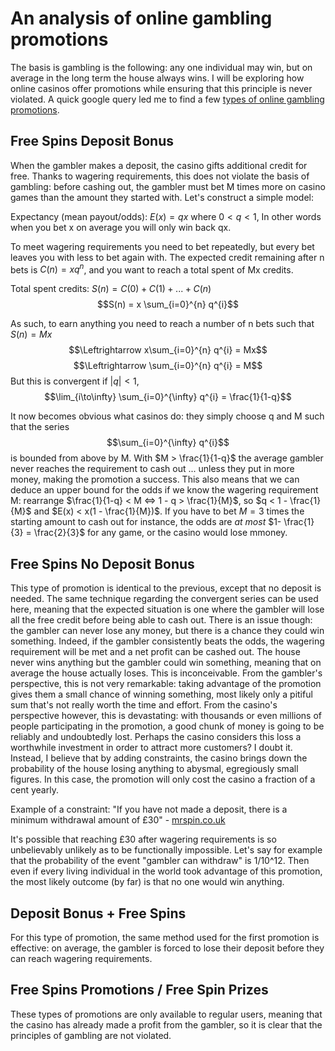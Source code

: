 # An analysis of online gambling promotions

The basis is gambling is the following: any one individual may win, but on average in the long term the house always wins. I will be exploring how online casinos offer promotions while ensuring that this principle is never violated. A quick google query led me to find a few [types of online gambling promotions](https://www.vegasslotsonline.com/free-spins/).

## Free Spins Deposit Bonus
When the gambler makes a deposit, the casino gifts additional credit for free. Thanks to wagering requirements, this does not violate the basis of gambling: before cashing out, the gambler must bet M times more on casino games than the amount they started with. Let's construct a simple model:

Expectancy (mean payout/odds): $E(x) = qx$ where $0 < q < 1$, In other words when you bet x on average you will only win back qx.

To meet wagering requirements you need to bet repeatedly, but every bet leaves you with less to bet again with. The expected credit remaining after n bets is
$C(n) = xq^n$, and you want to reach a total spent of Mx credits.

Total spent credits: $S(n) = C(0) + C(1) + ... + C(n)$<br>
$$S(n) = x \sum_{i=0}^{n} q^{i}$$

As such, to earn anything you need to reach a number of n bets such that
$S(n) = Mx$ <br>
$$\Leftrightarrow x\sum_{i=0}^{n} q^{i} = Mx$$
$$\Leftrightarrow \sum_{i=0}^{n} q^{i} = M$$
But this is convergent if $|q| < 1$, $$\lim_{i\to\infty} \sum_{i=0}^{\infty} q^{i} = \frac{1}{1-q}$$

It now becomes obvious what casinos do: they simply choose q and M such that the series $$\sum_{i=0}^{\infty} q^{i}$$ is bounded from above by M.
With $M > \frac{1}{1-q}$ the average gambler never reaches the requirement to cash out ... unless they put in more money, making the promotion a success. This also means that we can deduce an upper bound for the odds if we know the wagering requirement M: rearrange $\frac{1}{1-q} < M <=> 1 - q > \frac{1}{M}$,  so $q < 1 - \frac{1}{M}$ and $E(x) < x(1 - \frac{1}{M})$. If you have to bet $M=3$ times the starting amount to cash out for instance, the odds are _at most_ $1- \frac{1}{3} = \frac{2}{3}$ for any game, or the casino would lose mmoney.

## Free Spins No Deposit Bonus
This type of promotion is identical to the previous, except that no deposit is needed. The same technique regarding the convergent series can be used here, meaning that the expected situation is one where the gambler will lose all the free credit before being able to cash out. There is an issue though: the gambler can never lose any money, but there is a chance they could win something. Indeed, if the gambler consistently beats the odds, the wagering requirement will be met and a net profit can be cashed out. The house never wins anything but the gambler could win something, meaning that on average the house actually loses. This is inconceivable. From the gambler's perspective, this is not very remarkable: taking advantage of the promotion gives them a small chance of winning something, most likely only a pitiful sum that's not really worth the time and effort. From the casino's perspective however, this is devastating: with thousands or even millions of people participating in the promotion, a good chunk of money is going to be reliably and undoubtedly lost. Perhaps the casino considers this loss a worthwhile investment in order to attract more customers? I doubt it. Instead, I believe that by adding constraints, the casino brings down the probability of the house losing anything to abysmal, egregiously small figures. In this case, the promotion will only cost the casino a fraction of a cent yearly.

Example of a constraint:
"If you have not made a deposit, there is a minimum withdrawal amount of £30" - [mrspin.co.uk](https://www.mrspin.co.uk/our-terms/terms-and-conditions/)<br>
<!--- [TODO]: find p s.t. P(can cash out) < arbitrary      If the casino gifts £5 initial credit, then it may choose P(can cash out) = --->
It's possible that reaching £30 after wagering requirements is so unbelievably unlikely as to be functionally impossible. Let's say for example that the probability of the event "gambler can withdraw" is 1/10^12. Then even if every living individual in the world took advantage of this promotion, the most likely outcome (by far) is that no one would win anything.

## Deposit Bonus + Free Spins
For this type of promotion, the same method used for the first promotion is effective: on average, the gambler is forced to lose their deposit before they can reach wagering requirements.

## Free Spins Promotions / Free Spin Prizes
These types of promotions are only available to regular users, meaning that the casino has already made a profit from the gambler, so it is clear that the principles of gambling are not violated.

